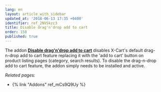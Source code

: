 ```yaml
---
lang: en
layout: article_with_sidebar
updated_at: '2018-06-13 17:35 +0400'
identifier: ref_2NVSkzc3
title: Disable drag'n'drop add to cart
order: 158
published: true
---
```

The addon **[Disable drag'n'drop add to cart](https://market.x-cart.com/addons/disable-drag-n-drop.html "Disable drag'n'drop add to cart")** disables X-Cart's default drag-n-drop add to cart feature replacing it with the 'add to cart' button on product listing pages (category, search results). 
To disable the drag-n-drop add to cart feature, the addon simply needs to be installed and active.

_Related pages:_

   * {% link "Addons" ref_mCs9Q9Uy %}